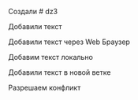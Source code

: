 Создали # dz3

Добавили текст

Добавили текст через Web Браузер 

Добавим текст локально

Добавили текст в новой ветке

Разрешаем конфликт
